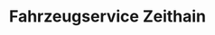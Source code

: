 ---
title: "Fahrzeugservice Zeithain"
url: /zeithain/fahrzeugservice-zeithain/
shop: Autowerkstatt
---